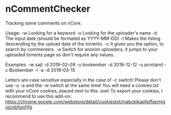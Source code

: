 # nCommentChecker
Tracking some comments on nCore.

Usage:
-w Looking for a keyword
-u Looking for the uploader's name
-d The input date (should be formated as YYYY-MM-DD)
-l Makes the listing descending by the upload date of the torrents.
-c It gives you the option, to search by commenters.
-a Switch for anonim uploaders, it jumps to your uploaded torrents page so don't require any values.

Examples:
-w sajt -d 2019-02-09
-u bookember -d 2018-12-12
-u pcroland -c Bookember -l
-a -d 2019-03-15

Letters are case sensitive especially in the case of -c switch! Please don't use -u -a and the -w switch at the same time!
You will need a cookies.txt with your nCore cookies, placed next to this .exe!
To export your cookies, I recommend to use this add-on: https://chrome.google.com/webstore/detail/cookiestxt/njabckikapfpffapmjgojcnbfjonfjfg
